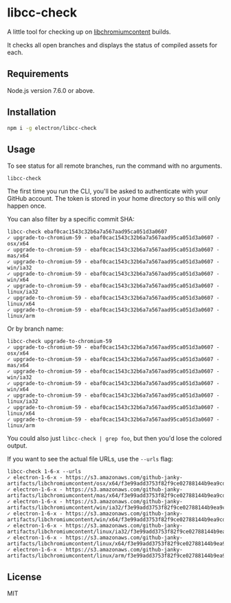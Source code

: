# libcc-check 

A little tool for checking up on [libchromiumcontent](https://github.com/electron/libchromiumcontent) builds.

It checks all open branches and displays the status of compiled assets for each.

## Requirements

Node.js version 7.6.0 or above.

## Installation

```sh
npm i -g electron/libcc-check
```

## Usage

To see status for all remote branches, run the command with no arguments.

```
libcc-check
```

The first time you run the CLI, you'll be asked to authenticate with your GitHub
account. The token is stored in your home directory so this will only happen 
once.

You can also filter by a specific commit SHA:

```
libcc-check ebaf0cac1543c32b6a7a567aad95ca051d3a0607
✓ upgrade-to-chromium-59 - ebaf0cac1543c32b6a7a567aad95ca051d3a0607 - osx/x64
✓ upgrade-to-chromium-59 - ebaf0cac1543c32b6a7a567aad95ca051d3a0607 - mas/x64
✓ upgrade-to-chromium-59 - ebaf0cac1543c32b6a7a567aad95ca051d3a0607 - win/ia32
✓ upgrade-to-chromium-59 - ebaf0cac1543c32b6a7a567aad95ca051d3a0607 - win/x64
✓ upgrade-to-chromium-59 - ebaf0cac1543c32b6a7a567aad95ca051d3a0607 - linux/ia32
✓ upgrade-to-chromium-59 - ebaf0cac1543c32b6a7a567aad95ca051d3a0607 - linux/x64
✓ upgrade-to-chromium-59 - ebaf0cac1543c32b6a7a567aad95ca051d3a0607 - linux/arm
```

Or by branch name:

```
libcc-check upgrade-to-chromium-59
✓ upgrade-to-chromium-59 - ebaf0cac1543c32b6a7a567aad95ca051d3a0607 - osx/x64
✓ upgrade-to-chromium-59 - ebaf0cac1543c32b6a7a567aad95ca051d3a0607 - mas/x64
✓ upgrade-to-chromium-59 - ebaf0cac1543c32b6a7a567aad95ca051d3a0607 - win/ia32
✓ upgrade-to-chromium-59 - ebaf0cac1543c32b6a7a567aad95ca051d3a0607 - win/x64
✓ upgrade-to-chromium-59 - ebaf0cac1543c32b6a7a567aad95ca051d3a0607 - linux/ia32
✓ upgrade-to-chromium-59 - ebaf0cac1543c32b6a7a567aad95ca051d3a0607 - linux/x64
✓ upgrade-to-chromium-59 - ebaf0cac1543c32b6a7a567aad95ca051d3a0607 - linux/arm
```

You could also just `libcc-check | grep foo`, but  then you'd lose the colored 
output.

If you want to see the actual file URLs, use the `--urls` flag:

```
libcc-check 1-6-x --urls
✓ electron-1-6-x - https://s3.amazonaws.com/github-janky-artifacts/libchromiumcontent/osx/x64/f3e99add3753f82f9ce02788144b9ea9cd6367d8/libchromiumcontent.zip
✓ electron-1-6-x - https://s3.amazonaws.com/github-janky-artifacts/libchromiumcontent/mas/x64/f3e99add3753f82f9ce02788144b9ea9cd6367d8/libchromiumcontent.zip
✓ electron-1-6-x - https://s3.amazonaws.com/github-janky-artifacts/libchromiumcontent/win/ia32/f3e99add3753f82f9ce02788144b9ea9cd6367d8/libchromiumcontent.zip
✓ electron-1-6-x - https://s3.amazonaws.com/github-janky-artifacts/libchromiumcontent/win/x64/f3e99add3753f82f9ce02788144b9ea9cd6367d8/libchromiumcontent.zip
✓ electron-1-6-x - https://s3.amazonaws.com/github-janky-artifacts/libchromiumcontent/linux/ia32/f3e99add3753f82f9ce02788144b9ea9cd6367d8/libchromiumcontent.zip
✓ electron-1-6-x - https://s3.amazonaws.com/github-janky-artifacts/libchromiumcontent/linux/x64/f3e99add3753f82f9ce02788144b9ea9cd6367d8/libchromiumcontent.zip
✓ electron-1-6-x - https://s3.amazonaws.com/github-janky-artifacts/libchromiumcontent/linux/arm/f3e99add3753f82f9ce02788144b9ea9cd6367d8/libchromiumcontent.zip
```

## License

MIT